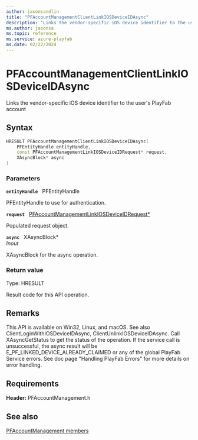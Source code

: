 ```yaml
---
author: jasonsandlin
title: "PFAccountManagementClientLinkIOSDeviceIDAsync"
description: "Links the vendor-specific iOS device identifier to the user's PlayFab account"
ms.author: jasonsa
ms.topic: reference
ms.service: azure-playfab
ms.date: 02/22/2024
---
```


# PFAccountManagementClientLinkIOSDeviceIDAsync  

Links the vendor-specific iOS device identifier to the user's PlayFab account  

## Syntax  
  
```cpp
HRESULT PFAccountManagementClientLinkIOSDeviceIDAsync(  
    PFEntityHandle entityHandle,  
    const PFAccountManagementLinkIOSDeviceIDRequest* request,  
    XAsyncBlock* async  
)  
```  
  
### Parameters  
  
**`entityHandle`** &nbsp; PFEntityHandle  
  
PFEntityHandle to use for authentication.  
  
**`request`** &nbsp; [PFAccountManagementLinkIOSDeviceIDRequest*](../../pfaccountmanagementtypes/structs/pfaccountmanagementlinkiosdeviceidrequest.md)  
  
Populated request object.  
  
**`async`** &nbsp; XAsyncBlock*  
*_Inout_*  
  
XAsyncBlock for the async operation.  
  
  
### Return value
Type: HRESULT
  
Result code for this API operation.
  
## Remarks  
  
This API is available on Win32, Linux, and macOS. See also ClientLoginWithIOSDeviceIDAsync, ClientUnlinkIOSDeviceIDAsync. Call XAsyncGetStatus to get the status of the operation. If the service call is unsuccessful, the async result will be E_PF_LINKED_DEVICE_ALREADY_CLAIMED or any of the global PlayFab Service errors. See doc page "Handling PlayFab Errors" for more details on error handling.
  
## Requirements  
  
**Header:** PFAccountManagement.h
  
## See also  
[PFAccountManagement members](../pfaccountmanagement_members.md)  

  
  
